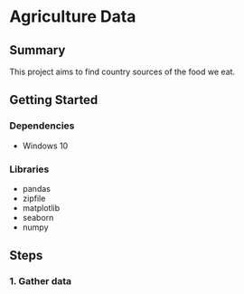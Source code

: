 # Agriculture Data
## Summary
This project aims to find country sources of the food we eat.
## Getting Started
### Dependencies
- Windows 10
### Libraries
- pandas
- zipfile
- matplotlib
- seaborn
- numpy
## Steps
### 1. Gather data
